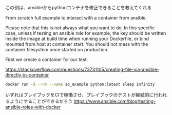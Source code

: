 この例は、ansibleからpythonコンテナを修正できることを教えてくれる

From scratch full example to interact with a container from ansible.

Please note that this is not always what you want to do. In this specific case, unless if testing an ansible role for example, the key should be written inside the image at build time when running your Dockerfile, or bind mounted from host at container start. You should not mess with the container filesystem once started on production.

First we create a container for our test:


https://stackoverflow.com/questions/73731105/creating-file-via-ansible-directly-in-container

```sh
docker run -d --rm --name so_example python:latest sleep infinity
```

いずれはプレイブックをCIで稼働させ、プレイブックのテストが継続的に行われるようにすることができるだろう
https://www.ansible.com/blog/testing-ansible-roles-with-docker
